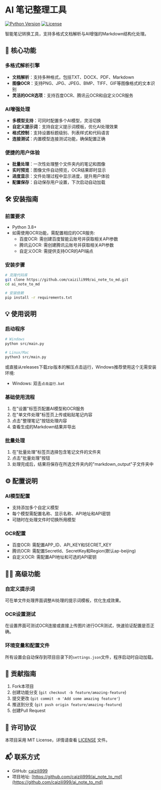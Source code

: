 # AI 笔记整理工具

[![Python Version](https://img.shields.io/badge/python-3.8%2B-blue.svg)](https://www.python.org/)
[![License](https://img.shields.io/badge/license-MIT-green.svg)](LICENSE)

智能笔记转换工具，支持多格式文档解析与AI增强的Markdown结构化处理。

## 🌟 核心功能

### 多格式解析引擎
- **文档解析**：支持多种格式，包括TXT、DOCX、PDF、Markdown
- **图像OCR**：支持PNG、JPG、JPEG、BMP、TIFF、GIF等图像格式的文本识别
- **灵活的OCR选项**：支持百度OCR、腾讯云OCR和自定义OCR服务

### AI增强处理
- **多模型支持**：可同时配置多个AI模型，灵活切换
- **自定义提示词**：支持自定义提示词模板，优化AI处理效果
- **格式控制**：支持设置标题级别、列表样式和代码语言
- **连接测试**：内置模型连接测试功能，确保配置正确

### 便捷的用户体验
- **批量处理**：一次性处理整个文件夹内的笔记和图像
- **实时预览**：图像文件自动预览，OCR结果即时显示
- **进度显示**：文件处理过程中显示进度，提升用户体验
- **配置保存**：自动保存用户设置，下次启动自动加载

## 🛠️ 安装指南

### 前置要求
- Python 3.8+
- 如需使用OCR功能，需配置相应的OCR服务:
  - 百度OCR: 需创建百度智能云账号并获取相关API参数
  - 腾讯云OCR: 需创建腾讯云账号并获取相关API参数
  - 自定义OCR: 需提供支持OCR的API端点

### 安装步骤
```bash
# 克隆代码库
git clone https://github.com/caizili999/ai_note_to_md.git
cd ai_note_to_md

# 安装依赖
pip install -r requirements.txt
```

## 💡 使用说明

### 启动程序
```bash
# Windows
python src/main.py

# Linux/Mac
python3 src/main.py
```

或直接从releases下载zip版本的解压点击运行，Windows推荐使用这个无需安装环境:
- Windows: 双击`点击运行.bat`

### 基础使用流程
1. 在"设置"标签页配置AI模型和OCR服务
2. 在"单文件处理"标签页上传或粘贴笔记内容
3. 点击"整理笔记"按钮处理内容
4. 查看生成的Markdown结果并导出

### 批量处理
1. 在"批量处理"标签页选择包含笔记文件的文件夹
2. 点击"批量处理"按钮
3. 处理完成后，结果将保存在所选文件夹内的"markdown_output"子文件夹中

## ⚙️ 配置说明

### AI模型配置
- 支持添加多个自定义模型
- 每个模型需配置名称、显示名称、API地址和API密钥
- 可随时在处理文件时切换所用模型

### OCR配置
- 百度OCR: 需配置APP_ID、API_KEY和SECRET_KEY
- 腾讯OCR: 需配置SecretId、SecretKey和Region(默认ap-beijing)
- 自定义OCR: 需配置API地址和可选的API密钥

## 🧑‍💻 高级功能

### 自定义提示词
可在单文件处理界面调整AI处理的提示词模板，优化生成效果。

### OCR设置测试
在设置界面可测试OCR连接或直接上传图片进行OCR测试，快速验证配置是否正确。

### 环境变量和配置文件
所有设置会自动保存到项目目录下的`settings.json`文件，程序启动时自动加载。

## 📝 贡献指南
1. Fork本项目
2. 创建功能分支 (`git checkout -b feature/amazing-feature`)
3. 提交更改 (`git commit -m 'Add some amazing feature'`)
4. 推送到分支 (`git push origin feature/amazing-feature`)
5. 创建Pull Request

## 📄 许可协议
本项目采用 MIT License，详情请查看 [LICENSE](LICENSE) 文件。

## 📬 联系方式
- GitHub: [caizili999](https://github.com/caizili999)
- 项目地址: [https://github.com/caizili999/ai_note_to_md](https://github.com/caizili999/ai_note_to_md)
